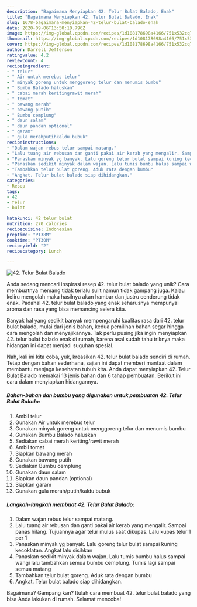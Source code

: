 ```yaml
---
description: "Bagaimana Menyiapkan 42. Telur Bulat Balado, Enak"
title: "Bagaimana Menyiapkan 42. Telur Bulat Balado, Enak"
slug: 1678-bagaimana-menyiapkan-42-telur-bulat-balado-enak
date: 2020-09-06T13:50:10.796Z
image: https://img-global.cpcdn.com/recipes/1d108178698a4166/751x532cq70/42-telur-bulat-balado-foto-resep-utama.jpg
thumbnail: https://img-global.cpcdn.com/recipes/1d108178698a4166/751x532cq70/42-telur-bulat-balado-foto-resep-utama.jpg
cover: https://img-global.cpcdn.com/recipes/1d108178698a4166/751x532cq70/42-telur-bulat-balado-foto-resep-utama.jpg
author: Darrell Jefferson
ratingvalue: 4.2
reviewcount: 4
recipeingredient:
- " telur"
- " Air untuk merebus telur"
- " minyak goreng untuk menggoreng telur dan menumis bumbu"
- " Bumbu Balado haluskan"
- " cabai merah keritingrawit merah"
- " tomat"
- " bawang merah"
- " bawang putih"
- " Bumbu cemplung"
- " daun salam"
- " daun pandan optional"
- " garam"
- " gula merahputihkaldu bubuk"
recipeinstructions:
- "Dalam wajan rebus telur sampai matang."
- "Lalu tuang air rebusan dan ganti pakai air kerab yang mengalir. Sampai panas hilang. Tujuannya agar telur mulus saat dikupas. Lalu kupas telur 1 per 1"
- "Panaskan minyak yg banyak. Lalu goreng telur bulat sampai kuning kecoklatan. Angkat lalu sisihkan"
- "Panaskan sedikit minyak dalam wajan. Lalu tumis bumbu halus sampai wangi lalu tambahkan semua bumbu cemplung. Tumis lagi sampai semua matang"
- "Tambahkan telur bulat goreng. Aduk rata dengan bumbu"
- "Angkat. Telur bulat balado siap dihidangkan."
categories:
- Resep
tags:
- 42
- telur
- bulat

katakunci: 42 telur bulat 
nutrition: 270 calories
recipecuisine: Indonesian
preptime: "PT38M"
cooktime: "PT30M"
recipeyield: "2"
recipecategory: Lunch

---
```



![42. Telur Bulat Balado](https://img-global.cpcdn.com/recipes/1d108178698a4166/751x532cq70/42-telur-bulat-balado-foto-resep-utama.jpg)

Anda sedang mencari inspirasi resep 42. telur bulat balado yang unik? Cara membuatnya memang tidak terlalu sulit namun tidak gampang juga. Kalau keliru mengolah maka hasilnya akan hambar dan justru cenderung tidak enak. Padahal 42. telur bulat balado yang enak seharusnya mempunyai aroma dan rasa yang bisa memancing selera kita.



Banyak hal yang sedikit banyak mempengaruhi kualitas rasa dari 42. telur bulat balado, mulai dari jenis bahan, kedua pemilihan bahan segar hingga cara mengolah dan menyajikannya. Tak perlu pusing jika ingin menyiapkan 42. telur bulat balado enak di rumah, karena asal sudah tahu triknya maka hidangan ini dapat menjadi suguhan spesial.


Nah, kali ini kita coba, yuk, kreasikan 42. telur bulat balado sendiri di rumah. Tetap dengan bahan sederhana, sajian ini dapat memberi manfaat dalam membantu menjaga kesehatan tubuh kita. Anda dapat menyiapkan 42. Telur Bulat Balado memakai 13 jenis bahan dan 6 tahap pembuatan. Berikut ini cara dalam menyiapkan hidangannya.

<!--inarticleads1-->

##### Bahan-bahan dan bumbu yang digunakan untuk pembuatan 42. Telur Bulat Balado:

1. Ambil  telur
1. Gunakan  Air untuk merebus telur
1. Gunakan  minyak goreng untuk menggoreng telur dan menumis bumbu
1. Gunakan  Bumbu Balado haluskan
1. Sediakan  cabai merah keriting/rawit merah
1. Ambil  tomat
1. Siapkan  bawang merah
1. Gunakan  bawang putih
1. Sediakan  Bumbu cemplung
1. Gunakan  daun salam
1. Siapkan  daun pandan (optional)
1. Siapkan  garam
1. Gunakan  gula merah/putih/kaldu bubuk




<!--inarticleads2-->

##### Langkah-langkah membuat 42. Telur Bulat Balado:

1. Dalam wajan rebus telur sampai matang.
1. Lalu tuang air rebusan dan ganti pakai air kerab yang mengalir. Sampai panas hilang. Tujuannya agar telur mulus saat dikupas. Lalu kupas telur 1 per 1
1. Panaskan minyak yg banyak. Lalu goreng telur bulat sampai kuning kecoklatan. Angkat lalu sisihkan
1. Panaskan sedikit minyak dalam wajan. Lalu tumis bumbu halus sampai wangi lalu tambahkan semua bumbu cemplung. Tumis lagi sampai semua matang
1. Tambahkan telur bulat goreng. Aduk rata dengan bumbu
1. Angkat. Telur bulat balado siap dihidangkan.




Bagaimana? Gampang kan? Itulah cara membuat 42. telur bulat balado yang bisa Anda lakukan di rumah. Selamat mencoba!
